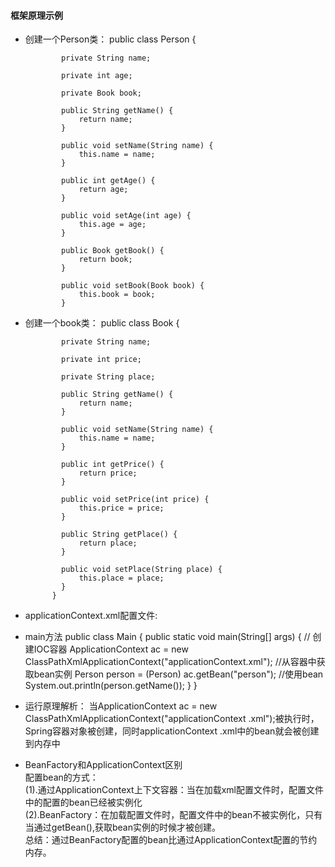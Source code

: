 #### 框架原理示例
* 创建一个Person类：
          public class Person {

              private String name;

              private int age;

              private Book book;

              public String getName() {
                  return name;
              }

              public void setName(String name) {
                  this.name = name;
              }

              public int getAge() {
                  return age;
              }

              public void setAge(int age) {
                  this.age = age;
              }

              public Book getBook() {
                  return book;
              }

              public void setBook(Book book) {
                  this.book = book;
              }
* 创建一个book类：
          public class Book {

              private String name;

              private int price;

              private String place;

              public String getName() {
                  return name;
              }

              public void setName(String name) {
                  this.name = name;
              }

              public int getPrice() {
                  return price;
              }

              public void setPrice(int price) {
                  this.price = price;
              }

              public String getPlace() {
                  return place;
              }

              public void setPlace(String place) {
                  this.place = place;
              }
            }
* applicationContext.xml配置文件:
          <?xml version="1.0" encoding="UTF-8"?>
          <beans xmlns="http://www.springframework.org/schema/beans"
              xmlns:xsi="http://www.w3.org/2001/XMLSchema-instance"
              xsi:schemaLocation="http://www.springframework.org/schema/beans http://www.springframework.org/schema/beans/spring-beans.xsd">
          <!-- bean的配置文件 -->
          <bean id="person" class="org.jingdong.bean.life.Person">
          <property name="name" value="grl"></property><property name="age" value="11"></property><property name="book" ref="book"></property></bean>
          <bean id="book" class="org.jingdong.bean.life.Book">
          <property name="name" value="think in java"></property><property name="place" value="USA"></property><property name="price" value="79"></property>
          </beans>
* main方法
                                                  public class Main {
                                                      public static void main(String[] args) {
                                                          // 创建IOC容器
                                                          ApplicationContext ac = new ClassPathXmlApplicationContext("applicationContext.xml");
                                                          //从容器中获取bean实例
                                                          Person person = (Person) ac.getBean("person");
                                                          //使用bean
                                                          System.out.println(person.getName());
                                                      }
                                                  }
                    
 * 运行原理解析：
 当ApplicationContext ac = new ClassPathXmlApplicationContext("applicationContext .xml");被执行时，Spring容器对象被创建，同时applicationContext .xml中的bean就会被创建到内存中
 * BeanFactory和ApplicationContext区别 <br>
 配置bean的方式：<br>
(1).通过ApplicationContext上下文容器：当在加载xml配置文件时，配置文件中的配置的bean已经被实例化<br>
(2).BeanFactory：在加载配置文件时，配置文件中的bean不被实例化，只有当通过getBean(),获取bean实例的时候才被创建。<br>
总结：通过BeanFactory配置的bean比通过ApplicationContext配置的节约内存。
